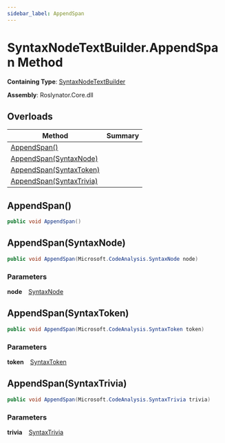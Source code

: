 ```yaml
---
sidebar_label: AppendSpan
---
```


# SyntaxNodeTextBuilder\.AppendSpan Method

**Containing Type**: [SyntaxNodeTextBuilder](../index.md)

**Assembly**: Roslynator\.Core\.dll

## Overloads

| Method | Summary |
| ------ | ------- |
| [AppendSpan()](#Roslynator_Text_SyntaxNodeTextBuilder_AppendSpan) | |
| [AppendSpan(SyntaxNode)](#Roslynator_Text_SyntaxNodeTextBuilder_AppendSpan_Microsoft_CodeAnalysis_SyntaxNode_) | |
| [AppendSpan(SyntaxToken)](#Roslynator_Text_SyntaxNodeTextBuilder_AppendSpan_Microsoft_CodeAnalysis_SyntaxToken_) | |
| [AppendSpan(SyntaxTrivia)](#Roslynator_Text_SyntaxNodeTextBuilder_AppendSpan_Microsoft_CodeAnalysis_SyntaxTrivia_) | |

## AppendSpan\(\) <a id="Roslynator_Text_SyntaxNodeTextBuilder_AppendSpan"></a>

```csharp
public void AppendSpan()
```

## AppendSpan\(SyntaxNode\) <a id="Roslynator_Text_SyntaxNodeTextBuilder_AppendSpan_Microsoft_CodeAnalysis_SyntaxNode_"></a>

```csharp
public void AppendSpan(Microsoft.CodeAnalysis.SyntaxNode node)
```

### Parameters

**node** &ensp; [SyntaxNode](https://docs.microsoft.com/en-us/dotnet/api/microsoft.codeanalysis.syntaxnode)

## AppendSpan\(SyntaxToken\) <a id="Roslynator_Text_SyntaxNodeTextBuilder_AppendSpan_Microsoft_CodeAnalysis_SyntaxToken_"></a>

```csharp
public void AppendSpan(Microsoft.CodeAnalysis.SyntaxToken token)
```

### Parameters

**token** &ensp; [SyntaxToken](https://docs.microsoft.com/en-us/dotnet/api/microsoft.codeanalysis.syntaxtoken)

## AppendSpan\(SyntaxTrivia\) <a id="Roslynator_Text_SyntaxNodeTextBuilder_AppendSpan_Microsoft_CodeAnalysis_SyntaxTrivia_"></a>

```csharp
public void AppendSpan(Microsoft.CodeAnalysis.SyntaxTrivia trivia)
```

### Parameters

**trivia** &ensp; [SyntaxTrivia](https://docs.microsoft.com/en-us/dotnet/api/microsoft.codeanalysis.syntaxtrivia)